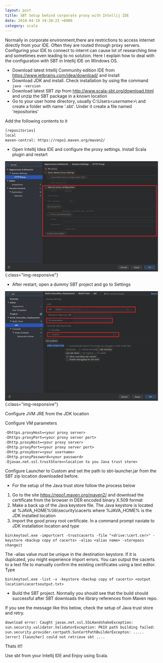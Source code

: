 ```yaml
---
layout: post
title: SBT Setup behind corporate proxy with Intellij IDE
date: 2018-04-18 19:20:23 +0900
category: scala
---
```


Normally in corporate environment,there are restrictions to access internet directly from your IDE. Often they are routed through proxy servers. Configuring your IDE to connect to internt can cause lot of researching time and sometimes even leading to no solution. Here I explain how to deal with the configuration with SBT in Intellij IDE on Windows OS.

- Download latest Intellij Community edition IDE from <https://www.jetbrains.com/idea/download/> and install
- Download JDK and install. Check installation by using the command `java -version`
- Download latest SBT zip from <http://www.scala-sbt.org/download.html> and unzip the SBT package in a known location
- Go to your user home directory, usually C:\Users\<_username_>\ and create a folder with name '.sbt'. Under it create a file named 'repositories'

Add the following contents to it

```
[repositories]
local
maven-central: https://repo1.maven.org/maven2/
```

- Open Intellij Idea IDE and configure the proxy settings. Install Scala plugin and restart

![Proxy Configuration on Intellij](/assets/sbtintellijsetup/config1.jpeg){:class="img-responsive"}

- After restart, open a dummy SBT project and go to Settings 

![SBT Configuration on Intellij](/assets/sbtintellijsetup/config2.jpeg){:class="img-responsive"}

Configure JVM JRE from the JDK location

Configure VM parameters 

```
-Dhttps.proxyHost=<your proxy server>
-Dhttps.proxyPort=<your proxy server port>
-Dhttp.proxyHost=<your proxy server>
-Dhttp.proxyPort=<your proxy server port>
-Dhttp.proxyUser=<your username>
-Dhttp.proxyPassword=<your password>
-Djavax.net.ssl.trustStore=<location to you Java trust store>
```

Configure Launcher to Custom and set the path to sbt-launcher.jar from the SBT zip location downloaded before.

- For the setup of the Java trust store follow the process below

1. Go to the site https://repo1.maven.org/maven2/ and download the certificate from the browser in DER encoded binary X.509 format
2. Make a back up of the Java keystore file. The Java keystore is located at %JAVA_HOME%\lib\security\cacerts where %JAVA_HOME% is the JDK installed location
3. Import the good proxy root certificate. In a command prompt naviate to JDK installation location and type 

```
bin\keytool.exe -importcert -trustcacerts -file "<drive:\cert.cer>" -keystore <backup copy of cacerts> -alias <alias name> -storepass changeit
```

The -alias value must be unique in the destination keystore. If it is duplcated, you might experience import errors. You can output the cacerts to a text file to manually confirm the existing certificates using a text editor. Type

```
bin\keytool.exe -list -v -keystore <backup copy of cacerts> <output location\cacertsoutput.txt>
```

- Build the SBT project. Normally you should see that the build should successful after SBT downloads the library references from Maven repo. 

If you see the message like this below, check the setup of Java trust store and retry.

```
download error: Caught javax.net.ssl.SSLHandshakeException: sun.security.validator.ValidatorException: PKIX path building failed: sun.security.provider.certpath.SunCertPathBuilderExcepton: .....
[error] [launcher] could not retrieve sbt ....
```


Thats it!!

Use sbt from your Intellij IDE and Enjoy using Scala.